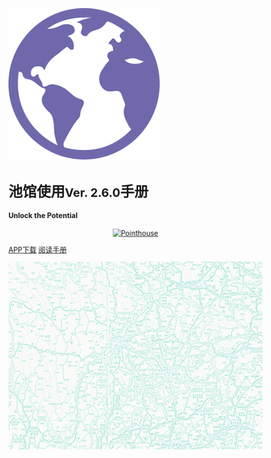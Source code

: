 ![LOGO](_pic/earth-globe.svg)

# 池馆使用<small>Ver. 2.6.0</small>手册
#### Unlock the Potential

<p align="center">
<a href="https://www.pointhouse.cn" target="_blank"><img src="https://img.shields.io/badge/NewEra-English-red?logo=AerLingus&style=plastic" alt="Pointhouse"></a>
</p>

[<span class="ps-icon ps-icon-download"></span> APP下载](http://www.pointhouse.cn/download)
[<span class="ps-icon ps-icon-readernaut"></span> 阅读手册](README)

![](_pic/SouthwestMap.png)